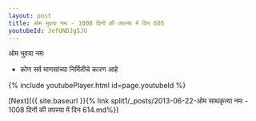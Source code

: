 ```yaml
---
layout: post
title: ओम भुवया नमः - 1008 दिनों की तपस्या में दिन 605
youtubeId: JefUNDJg5JU
---
```

 
 
 ओम भुवया नमः  
 
 - कोण सर्व माणसांच्या निर्मितीचे कारण आहे 
 
  
 
  
 
 
 
 
 
 


{% include youtubePlayer.html id=page.youtubeId %}
 
[Next]({{ site.baseurl }}{% link  split1/_posts/2013-06-22-ओम साथकृत्या नमः - 1008 दिनों की तपस्या में दिन 614.md%})
 
